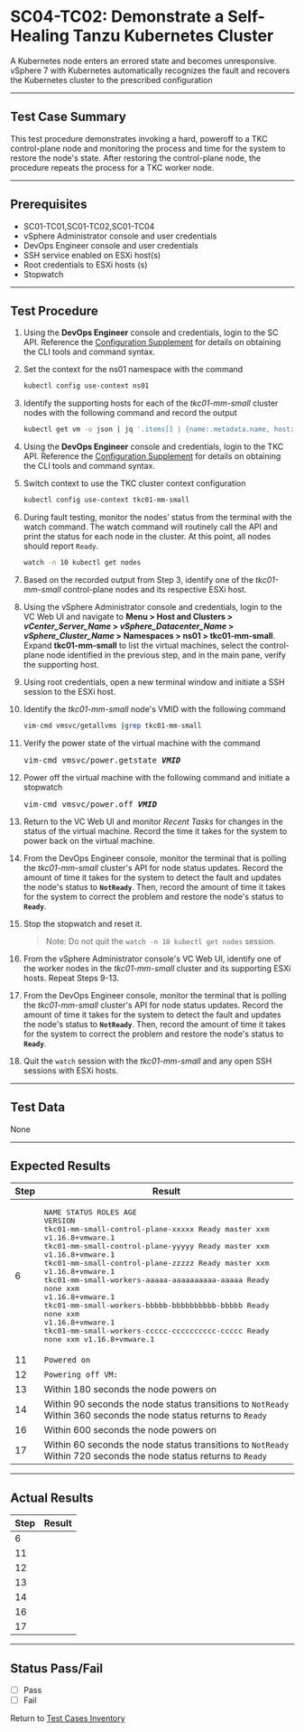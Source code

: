 # SC04-TC02: Demonstrate a Self-Healing Tanzu Kubernetes Cluster

A Kubernetes node enters an errored state and becomes unresponsive. vSphere 7 with Kubernetes automatically recognizes the fault and recovers the Kubernetes cluster to the prescribed configuration

---

## Test Case Summary

This test procedure demonstrates invoking a hard, poweroff to a TKC control-plane node and monitoring the process and time for the system to restore the node's state. After restoring the control-plane node, the procedure repeats the process for a TKC worker node.

---

## Prerequisites

* SC01-TC01,SC01-TC02,SC01-TC04
* vSphere Administrator console and user credentials
* DevOps Engineer console and user credentials
* SSH service enabled on ESXi host(s)
* Root credentials to ESXi hosts (s)
* Stopwatch

---

## Test Procedure

1. Using the **DevOps Engineer** console and credentials, login to the SC API. Reference the [Configuration Supplement](../supplements/client-configuration.md##Login-to-a-Supervisor-Cluster-as-a-vCenter-Single-Sign-On-User) for details on obtaining the CLI tools and command syntax.
2. Set the context for the ns01 namespace with the command

    ```sh
    kubectl config use-context ns01
    ```

3. Identify the supporting hosts for each of the *tkc01-mm-small* cluster nodes with the following command and record the output

    ```sh
    kubectl get vm -o json | jq '.items[] | {name:.metadata.name, host:.status.host}'
    ```

4. Using the **DevOps Engineer** console and credentials, login to the TKC API. Reference the [Configuration Supplement](../supplements/client-configuration.md##-Login-to-a-Tanzu-Kubernetes-Cluster-as-a-vCenter-Single-Sign-On-User) for details on obtaining the CLI tools and command syntax.
5. Switch context to use the TKC cluster context configuration

    ```sh
    kubectl config use-context tkc01-mm-small
    ```

6. During fault testing, monitor the nodes’ status from the terminal with the watch command. The watch command will routinely call the API and print the status for each node in the cluster. At this point, all nodes should report `Ready`.

    ```sh
    watch -n 10 kubectl get nodes
    ```

7. Based on the recorded output from Step 3, identify one of the *tkc01-mm-small* control-plane nodes and its respective ESXi host.

8. Using the vSphere Administrator console and credentials, login to the VC Web UI and navigate to **Menu > Host and Clusters > *vCenter_Server_Name* > *vSphere_Datacenter_Name* > *vSphere_Cluster_Name* > Namespaces > ns01 > tkc01-mm-small**. Expand **tkc01-mm-small** to list the virtual machines, select the control-plane node identified in the previous step, and in the main pane, verify the supporting host.
9. Using root credentials, open a new terminal window and initiate a SSH session to the ESXi host.
10. Identify the *tkc01-mm-small* node's VMID with the following command

    ```sh
    vim-cmd vmsvc/getallvms |grep tkc01-mm-small
    ```

11. Verify the power state of the virtual machine with the command

    <pre>vim-cmd vmsvc/power.getstate <i><b>VMID</i></b></pre>

12. Power off the virtual machine with the following command and initiate a stopwatch

    <pre>vim-cmd vmsvc/power.off <i><b>VMID</i></b></pre>

13. Return to the VC Web UI and monitor *Recent Tasks* for changes in the status of the virtual machine. Record the time it takes for the system to power back on the virtual machine.
14. From the DevOps Engineer console, monitor the terminal that is polling the *tkc01-mm-small* cluster's API for node status updates. Record the amount of time it takes for the system to detect the fault and updates the node's status to **`NotReady`**. Then, record the amount of time it takes for the system to correct the problem and restore the node's status to **`Ready`**. 
15. Stop the stopwatch and reset it.
    > Note: Do not quit the `watch -n 10 kubectl get nodes` session.
16. From the vSphere Administrator console's VC Web UI, identify one of the worker nodes in the *tkc01-mm-small* cluster and its supporting ESXi hosts. Repeat Steps 9-13.
17. From the DevOps Engineer console, monitor the terminal that is polling the *tkc01-mm-small* cluster's API for node status updates. Record the amount of time it takes for the system to detect the fault and updates the node's status to **`NotReady`**. Then, record the amount of time it takes for the system to correct the problem and restore the node's status to **`Ready`**.
18. Quit the `watch` session with the *tkc01-mm-small* and any open SSH sessions with ESXi hosts.

---

## Test Data

None

---

## Expected Results

Step | Result |
--- | --- |
6 | <pre>NAME                                            STATUS   ROLES    AGE   VERSION<br>tkc01-mm-small-control-plane-xxxxx              Ready    master   xxm   v1.16.8+vmware.1<br>tkc01-mm-small-control-plane-yyyyy              Ready    master   xxm   v1.16.8+vmware.1<br>tkc01-mm-small-control-plane-zzzzz              Ready    master   xxm   v1.16.8+vmware.1<br>tkc01-mm-small-workers-aaaaa-aaaaaaaaaa-aaaaa   Ready    none     xxm   v1.16.8+vmware.1<br>tkc01-mm-small-workers-bbbbb-bbbbbbbbbb-bbbbb   Ready    none     xxm   v1.16.8+vmware.1<br>tkc01-mm-small-workers-ccccc-cccccccccc-ccccc   Ready    none     xxm   v1.16.8+vmware.1</pre>
11 | `Powered on`
12 | `Powering off VM:`
13 | Within 180 seconds the node powers on
14 | Within 90 seconds the node status transitions to `NotReady`<br>Within 360 seconds the node status returns to `Ready`
16 | Within 600 seconds the node powers on
17 | Within 60 seconds the node status transitions to `NotReady`<br>Within 720 seconds the node status returns to `Ready`

---

## Actual Results

Step | Result |
--- | --- |
6 |  |
11 |  |
12 |  |
13 |  |
14 |  |
16 |  |
17 |  |

---

## Status Pass/Fail

* [  ] Pass
* [  ] Fail

Return to [Test Cases Inventory](../README.md#test-cases-inventory)